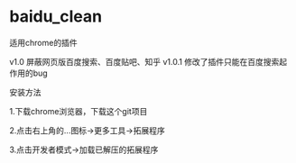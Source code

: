 # baidu_clean
适用chrome的插件

v1.0 屏蔽网页版百度搜索、百度贴吧、知乎
v1.0.1 修改了插件只能在百度搜索起作用的bug

安装方法

1.下载chrome浏览器，下载这个git项目

2.点击右上角的...图标->更多工具->拓展程序

3.点击开发者模式->加载已解压的拓展程序

<img src=""></img>
